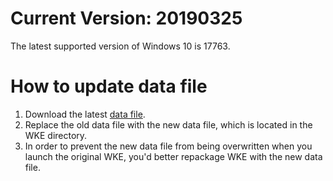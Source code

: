 # Current Version: 20190325
The latest supported version of Windows 10 is 17763.  
# How to update data file
1. Download the latest [data file](https://raw.githubusercontent.com/AxtMueller/Windows-Kernel-Explorer/master/data/WindowsKernelExplorer.dat).
2. Replace the old data file with the new data file, which is located in the WKE directory.
3. In order to prevent the new data file from being overwritten when you launch the original WKE, you'd better repackage WKE with the new data file.
